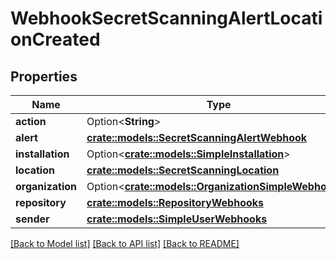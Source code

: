 # WebhookSecretScanningAlertLocationCreated

## Properties

Name | Type | Description | Notes
------------ | ------------- | ------------- | -------------
**action** | Option<**String**> |  | [optional]
**alert** | [**crate::models::SecretScanningAlertWebhook**](secret-scanning-alert-webhook.md) |  | 
**installation** | Option<[**crate::models::SimpleInstallation**](simple-installation.md)> |  | [optional]
**location** | [**crate::models::SecretScanningLocation**](secret-scanning-location.md) |  | 
**organization** | Option<[**crate::models::OrganizationSimpleWebhooks**](organization-simple-webhooks.md)> |  | [optional]
**repository** | [**crate::models::RepositoryWebhooks**](repository-webhooks.md) |  | 
**sender** | [**crate::models::SimpleUserWebhooks**](simple-user-webhooks.md) |  | 

[[Back to Model list]](../README.md#documentation-for-models) [[Back to API list]](../README.md#documentation-for-api-endpoints) [[Back to README]](../README.md)


